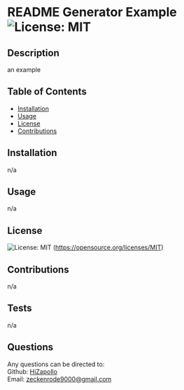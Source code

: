 # README Generator Example  ![License: MIT](https://img.shields.io/badge/License-MIT-yellow.svg)

## Description

an example

## Table of Contents

- [Installation](#installation)
- [Usage](#usage)
- [License](#license)
- [Contributions](#contributions)

## Installation

n/a

## Usage

n/a

## License

![License: MIT](https://img.shields.io/badge/License-MIT-yellow.svg) (https://opensource.org/licenses/MIT)

## Contributions

n/a

## Tests

n/a

## Questions

Any questions can be directed to:\
Github: [HiZapollo](https://github.com/HiZapollo)\
Email: zeckenrode9000@gmail.com
